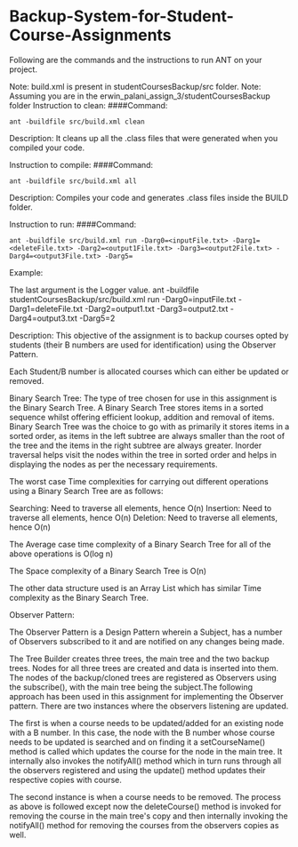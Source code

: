 # Backup-System-for-Student-Course-Assignments

Following are the commands and the instructions to run ANT on your project.

Note: build.xml is present in studentCoursesBackup/src folder.
Note: Assuming you are in the erwin_palani_assign_3/studentCoursesBackup folder
Instruction to clean:
####Command: 
```
ant -buildfile src/build.xml clean
```

Description: It cleans up all the .class files that were generated when you compiled your code.

Instruction to compile:
####Command: 
```
ant -buildfile src/build.xml all
```

Description: Compiles your code and generates .class files inside the BUILD folder.

Instruction to run:
####Command: 
```
ant -buildfile src/build.xml run -Darg0=<inputFile.txt> -Darg1=<deleteFile.txt> -Darg2=<output1File.txt> -Darg3=<output2File.txt> -Darg4=<output3File.txt> -Darg5=
```

Example:

The last argument is the Logger value. ant -buildfile studentCoursesBackup/src/build.xml run -Darg0=inputFile.txt -Darg1=deleteFile.txt -Darg2=output1.txt -Darg3=output2.txt -Darg4=output3.txt -Darg5=2

Description:
This objective of the assignment is to backup courses opted by students (their B numbers are used for identification) using the Observer Pattern.

Each Student/B number is allocated courses which can either be updated or removed.

Binary Search Tree: The type of tree chosen for use in this assignment is the Binary Search Tree. A Binary Search Tree stores items in a sorted sequence whilst offering efficient lookup, addition and removal of items. Binary Search Tree was the choice to go with as primarily it stores items in a sorted order, as items in the left subtree are always smaller than the root of the tree and the items in the right subtree are always greater. Inorder traversal helps visit the nodes within the tree in sorted order and helps in displaying the nodes as per the necessary requirements.

The worst case Time complexities for carrying out different operations using a Binary Search Tree are as follows:

Searching: Need to traverse all elements, hence O(n) Insertion: Need to traverse all elements, hence O(n) Deletion: Need to traverse all elements, hence O(n)

The Average case time complexity of a Binary Search Tree for all of the above operations is O(log n)

The Space complexity of a Binary Search Tree is O(n)

The other data structure used is an Array List which has similar Time complexity as the Binary Search Tree.

Observer Pattern:

The Observer Pattern is a Design Pattern wherein a Subject, has a number of Observers subscribed to it and are notified on any changes being made.

The Tree Builder creates three trees, the main tree and the two backup trees. Nodes for all three trees are created and data is inserted into them. The nodes of the backup/cloned trees are registered as Observers using the subscribe(), with the main tree being the subject.The following approach has been used in this assignment for implementing the Observer pattern. There are two instances where the observers listening are updated.

The first is when a course needs to be updated/added for an existing node with a B number. In this case, the node with the B number whose course needs to be updated is searched and on finding it a setCourseName() method is called which updates the course for the node in the main tree. It internally also invokes the notifyAll() method which in turn runs through all the observers registered and using the update() method updates their respective copies with course.

The second instance is when a course needs to be removed. The process as above is followed except now the deleteCourse() method is invoked for removing the course in the main tree's copy and then internally invoking the notifyAll() method for removing the courses from the observers copies as well.
